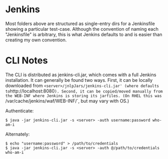 # Jenkins

Most folders above are structured as single-entry dirs for a Jenkinsfile showing a particular test-case. Although the convention of naming each "Jenkinsfile" is arbitrary, this is what Jenkins defaults to and is easier than creating my own convention.

# CLI Notes

The CLI is distributed as jenkins-cli.jar, which comes with a full Jenkins installation. It can generally be found two ways. First, it can be locally downloaded from `<server>/jnlpJars/jenkins-cli.jar' (where `<server>` defaults to `http://localhost:8080`). Second, it can be copied/moved manually from the WEB-INF where Jenkins is storing its jarfiles. (On RHEL this was `/var/cache/jenkins/waf/WEB-INF/`, but may vary with OS.)

Authenticate:
```
$ java -jar jenkins-cli.jar -s <server> -auth username:password who-am-i
```

Alternately:
```
$ echo "username:password" > /path/to/credentials
$ java -jar jenkins-cli.jar -s <server> -auth @/path/to/credentials who-am-i
```
